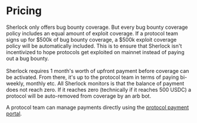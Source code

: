 # Pricing

Sherlock only offers bug bounty coverage. But every bug bounty coverage policy includes an equal amount of exploit coverage. If a protocol team signs up for $500k of bug bounty coverage, a $500k exploit coverage policy will be automatically included. This is to ensure that Sherlock isn't incentivized to hope protocols get exploited on mainnet instead of paying out a bug bounty. \
\
Sherlock requires 1 month's worth of upfront payment before coverage can be activated. From there, it's up to the protocol team in terms of paying bi-weekly, monthly etc. All Sherlock monitors is that the balance of payment does not reach zero. If it reaches zero (technically if it reaches 500 USDC) a protocol will be auto-removed from coverage by an arb bot.

A protocol team can manage payments directly using the [protocol payment portal](https://app.sherlock.xyz/protocols/balance).&#x20;
